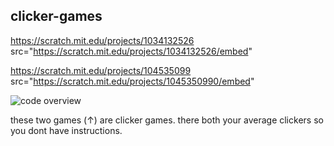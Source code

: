 ## clicker-games

https://scratch.mit.edu/projects/1034132526
 src="https://scratch.mit.edu/projects/1034132526/embed"

https://scratch.mit.edu/projects/104535099
src="https://scratch.mit.edu/projects/1045350990/embed" 



![code overview](https://github.com/isawesom3/clicker-games/assets/173570795/9539b614-dfd8-4628-ad19-0108ff9b2c04)







these two games (↑) are clicker games. there both your average clickers so you dont have instructions.
